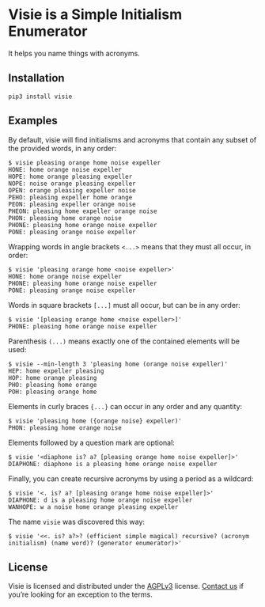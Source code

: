 # Visie is a Simple Initialism Enumerator

It helps you name things with acronyms.

## Installation

```
pip3 install visie
```

## Examples

By default, visie will find initialisms and acronyms
that contain any subset of the provided words, in any order:

```
$ visie pleasing orange home noise expeller
HONE: home orange noise expeller
HOPE: home orange pleasing expeller
NOPE: noise orange pleasing expeller
OPEN: orange pleasing expeller noise
PEHO: pleasing expeller home orange
PEON: pleasing expeller orange noise
PHEON: pleasing home expeller orange noise
PHON: pleasing home orange noise
PHONE: pleasing home orange noise expeller
PONE: pleasing orange noise expeller
```

Wrapping words in angle brackets `<...>`
means that they must all occur, in order:

```
$ visie 'pleasing orange home <noise expeller>'
HONE: home orange noise expeller
PHONE: pleasing home orange noise expeller
PONE: pleasing orange noise expeller
```

Words in square brackets `[...]` must all occur, but can be in any order:

```
$ visie '[pleasing orange home <noise expeller>]'
PHONE: pleasing home orange noise expeller
```

Parenthesis `(...)` means exactly one of the contained elements will be used:

```
$ visie --min-length 3 'pleasing home (orange noise expeller)'
HEP: home expeller pleasing
HOP: home orange pleasing
PHO: pleasing home orange
POH: pleasing orange home
```

Elements in curly braces `{...}` can occur in any order and any quantity:

```
$ visie 'pleasing home ({orange noise} expeller)'
PHON: pleasing home orange noise
```

Elements followed by a question mark are optional:

```
$ visie '<diaphone is? a? [pleasing orange home noise expeller]>'
DIAPHONE: diaphone is a pleasing home orange noise expeller
```

Finally, you can create recursive acronyms by using a period as a wildcard:

```
$ visie '<. is? a? [pleasing orange home noise expeller]>'
DIAPHONE: d is a pleasing home orange noise expeller
WANHOPE: w a noise home orange pleasing expeller
```

The name `visie` was discovered this way:

```
$ visie '<<. is? a?>? (efficient simple magical) recursive? (acronym initialism) (name word)? (generator enumerator)>'
```

## License

Visie is licensed and distributed under the [AGPLv3](LICENSE) license. [Contact us](https://www.sultanik.com/) if you’re looking for an exception to the terms.
